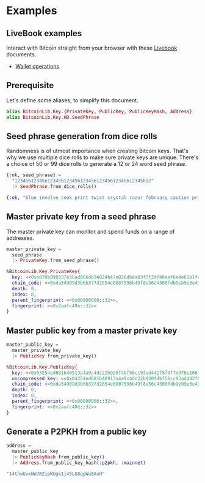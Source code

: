 # Examples

## LiveBook examples

Interact with Bitcoin straight from your browser with these [Livebook](https://livebook.dev) documents.

- [Wallet operations](https://github.com/RooSoft/bitcoinlib/blob/main/livebooks/wallet_operations/index.livemd)

## Prerequisite

Let's define some aliases, to simplify this document.

```elixir
alias BitcoinLib.Key.{PrivateKey, PublicKey, PublicKeyHash, Address}
alias BitcoinLib.Key.HD.SeedPhrase
```

## Seed phrase generation from dice rolls

Randomness is of utmost importance when creating Bitcoin keys. That's why we use multiple dice rolls to
make sure private keys are unique. There's a choice of 50 or 99 dice rolls to generate a 12 or 24 word
seed phrase.

```elixir
{:ok, seed_phrase} =
  "12345612345612345612345612345612345612345612345612"
  |> SeedPhrase.from_dice_rolls()
```

```elixir
{:ok, "blue involve cook print twist crystal razor february caution private slim medal"}
```

## Master private key from a seed phrase

The master private key can monitor and spend funds on a range of addresses.

```elixir
master_private_key = 
  seed_phrase
  |> PrivateKey.from_seed_phrase()
```

```elixir
%BitcoinLib.Key.PrivateKey{
  key: <<0xe870b890337e36ad866db34824b47a026db4a03f7f2df48eaf6ede61b1fcbfea::256>>,
  chain_code: <<0xda54909d3b6b377d2654e0887596b49f8e36c4300fdb9eb9e3e43a47dceda789::256>>,
  depth: 0,
  index: 0,
  parent_fingerprint: <<0x00000000::32>>,
  fingerprint: <<0x2aafc40e::32>>
}
```

## Master public key from a master private key

```elixir
master_public_key =
  master_private_key
  |> PublicKey.from_private_key()
```

```elixir
%BitcoinLib.Key.PublicKey{
  key: <<0x03254ed681b40913a4a9c4dc22b920f4bf56cc93ad442f8f9f7e976e166fe9cc56::264>>,
  uncompressed_key: <<0x04254ed681b40913a4a9c4dc22b920f4bf56cc93ad442f8f9f7e976e166fe9cc56ce17fd672862c25f33812262e2792f3082ae91e5480e8cad2a483a018bd7c0d1::520>>,
  chain_code: <<0xda54909d3b6b377d2654e0887596b49f8e36c4300fdb9eb9e3e43a47dceda789::256>>,
  depth: 0,
  index: 0,
  parent_fingerprint: <<0x00000000::32>>,
  fingerprint: <<0x2aafc40e::32>>
}
```

## Generate a P2PKH from a public key

```elixir
address =
  master_public_key
  |> PublicKeyHash.from_public_key()
  |> Address.from_public_key_hash(:p2pkh, :mainnet)
```

```elixir
"14thwUvxWWJRZipWUgk1j45LG8qpWu8AxH"
```
